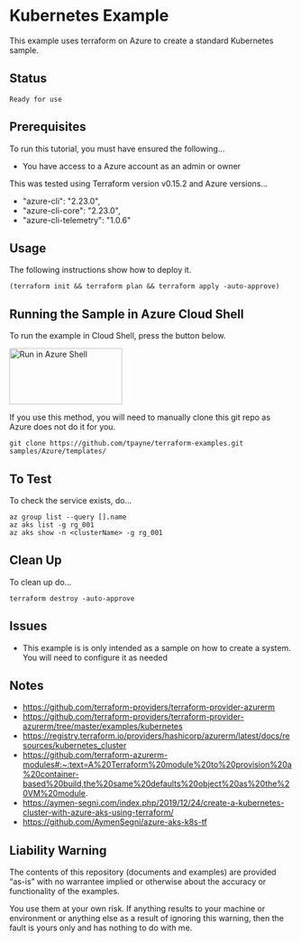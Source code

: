 Kubernetes Example
==================

This example uses terraform on Azure to create a standard Kubernetes sample.

Status
------
````
Ready for use
````

Prerequisites
-------------
To run this tutorial, you must have ensured the following...

* You have access to a Azure account as an admin or owner

This was tested using Terraform version v0.15.2 and Azure versions...

*  "azure-cli": "2.23.0",
*  "azure-cli-core": "2.23.0",
*  "azure-cli-telemetry": "1.0.6"

Usage
-----
The following instructions show how to deploy it.

    (terraform init && terraform plan && terraform apply -auto-approve)

Running the Sample in Azure Cloud Shell
---------------------------------------
To run the example in Cloud Shell, press the button below.

[<img src="https://azure.microsoft.com/svghandler/cloud-shell.png" alt="Run in Azure Shell" width="200" height="100">][run_button_auto]

If you use this method, you will need to manually clone this git repo as Azure does not do it for you.

	git clone https://github.com/tpayne/terraform-examples.git samples/Azure/templates/

To Test
-------
To check the service exists, do...

    az group list --query [].name
    az aks list -g rg_001
    az aks show -n <clusterName> -g rg_001

Clean Up
--------
To clean up do...

    terraform destroy -auto-approve

Issues
------
- This example is is only intended as a sample on how to create a system. You will need to configure it as needed

Notes
-----
- https://github.com/terraform-providers/terraform-provider-azurerm
- https://github.com/terraform-providers/terraform-provider-azurerm/tree/master/examples/kubernetes
- https://registry.terraform.io/providers/hashicorp/azurerm/latest/docs/resources/kubernetes_cluster
- https://github.com/terraform-azurerm-modules#:~:text=A%20Terraform%20module%20to%20provision%20a%20container-based%20build,the%20same%20defaults%20object%20as%20the%20VM%20module.
- https://aymen-segni.com/index.php/2019/12/24/create-a-kubernetes-cluster-with-azure-aks-using-terraform/
- https://github.com/AymenSegni/azure-aks-k8s-tf

Liability Warning
-----------------
The contents of this repository (documents and examples) are provided “as-is” with no warrantee implied or otherwise about the accuracy or functionality of the examples.

You use them at your own risk. If anything results to your machine or environment or anything else as a result of ignoring this warning, then the fault is yours only and has nothing to do with me.

[run_button_auto]: https://shell.azure.com/
